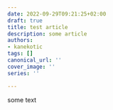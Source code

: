 ```yaml
---
date: 2022-09-29T09:21:25+02:00
draft: true
title: test article
description: some article
authors:
- kanekotic
tags: []
canonical_url: ''
cover_image: ''
series: ''

---
```

some text